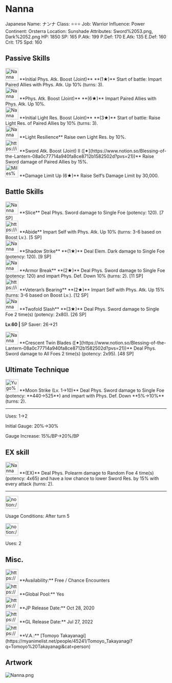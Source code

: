 # Nanna

Japanese Name: ナンナ
Class: ⭐️⭐️⭐️
Job: Warrior
Influence: Power
Continent: Orsterra
Location: Sunshade
Attributes: Sword%2053.png, Dark%2052.png
HP: 1850
SP: 165
P.Atk: 199
P.Def: 170
E.Atk: 135
E.Def: 160
Crit: 175
Spd: 160

## Passive Skills

<aside>
<img src="Nanna%20dcf625723dce471a986a0a1875678020/Phys_Atk_Boost.png" alt="Nanna%20dcf625723dce471a986a0a1875678020/Phys_Atk_Boost.png" width="40px" /> **Initial Phys. Atk. Boost (Joint)** **(1★)**
Start of battle: Impart Paired Allies with Phys. Atk. Up 10% (turns: 3).

<aside>
<img src="Nanna%20dcf625723dce471a986a0a1875678020/Phys_Atk_Boost%201.png" alt="Nanna%20dcf625723dce471a986a0a1875678020/Phys_Atk_Boost%201.png" width="40px" /> **Phys. Atk. Boost (Joint)** **(6★)** 
Impart Paired Allies with Phys. Atk. Up 10%.

</aside>

</aside>

<aside>
<img src="Nanna%20dcf625723dce471a986a0a1875678020/Light_Resilience.png" alt="Nanna%20dcf625723dce471a986a0a1875678020/Light_Resilience.png" width="40px" /> **Initial Light Res. Boost (Joint)** **(3★)**
Start of battle: Raise Light Res. of Paired Allies by 10% (turns: 3).

</aside>

<aside>
<img src="Nanna%20dcf625723dce471a986a0a1875678020/Light_Resilience%201.png" alt="Nanna%20dcf625723dce471a986a0a1875678020/Light_Resilience%201.png" width="40px" /> **Light Resilience**
Raise own Light Res. by 10%.

</aside>

<aside>
<img src="https://img.game8.jp/6930266/9ef4013c2fd6d1186affdaf752e9e693.png/show" alt="https://img.game8.jp/6930266/9ef4013c2fd6d1186affdaf752e9e693.png/show" width="40px" /> **Sword Atk. Boost (Joint) II ([✦](https://www.notion.so/Blessing-of-the-Lantern-08a0c77714a940fa8ce8712b1582502d?pvs=21))**
Raise Sword damage of Paired Allies by 15%.

</aside>

<aside>
<img src="Miles%202d1baafa39204bac8149332468543b1f/Damage_Cap_Up.png" alt="Miles%202d1baafa39204bac8149332468543b1f/Damage_Cap_Up.png" width="40px" /> **Damage Limit Up (6★)**
Raise Self’s Damage Limit by 30,000.

</aside>

## Battle Skills

<aside>
<img src="Nanna%20dcf625723dce471a986a0a1875678020/Sword.png" alt="Nanna%20dcf625723dce471a986a0a1875678020/Sword.png" width="40px" /> **Slice**
Deal Phys. Sword damage to Single Foe (potency: 120). [7 SP]

</aside>

<aside>
<img src="https://img.game8.jp/6909195/fb1af3b553f4112d4403e0f7452fd2a2.png/show" alt="https://img.game8.jp/6909195/fb1af3b553f4112d4403e0f7452fd2a2.png/show" width="40px" /> **Abide**
Impart Self with Phys. Atk. Up 10% (turns: 3-6 based on Boost Lv.). [5 SP]

</aside>

<aside>
<img src="Nanna%20dcf625723dce471a986a0a1875678020/Dark.png" alt="Nanna%20dcf625723dce471a986a0a1875678020/Dark.png" width="40px" /> **Shadow Strike** **(1★)**
Deal Elem. Dark damage to Single Foe (potency: 120). [9 SP]

</aside>

<aside>
<img src="Nanna%20dcf625723dce471a986a0a1875678020/Sword%201.png" alt="Nanna%20dcf625723dce471a986a0a1875678020/Sword%201.png" width="40px" /> **Armor Break** **(2★)**
Deal Phys. Sword damage to Single Foe (potency: 120) and impart Phys. Def. Down 10% (turns: 2). [11 SP]

</aside>

<aside>
<img src="https://img.game8.jp/6909195/fb1af3b553f4112d4403e0f7452fd2a2.png/show" alt="https://img.game8.jp/6909195/fb1af3b553f4112d4403e0f7452fd2a2.png/show" width="40px" /> **Veteran’s Bearing** **(2★)**
Impart Self with Phys. Atk. Up 15% (turns: 3-6 based on Boost Lv.). [12 SP]

</aside>

<aside>
<img src="Nanna%20dcf625723dce471a986a0a1875678020/Sword%202.png" alt="Nanna%20dcf625723dce471a986a0a1875678020/Sword%202.png" width="40px" /> **Twofold Slash** **(3★)**
Deal Phys. Sword damage to Single Foe 2 time(s) (potency: 2x80). [26 SP]

**Lv.60 |** SP Saver: 26→21

</aside>

<aside>
<img src="Nanna%20dcf625723dce471a986a0a1875678020/Sword%202.png" alt="Nanna%20dcf625723dce471a986a0a1875678020/Sword%202.png" width="40px" /> **Crescent Twin Blades ([✦](https://www.notion.so/Blessing-of-the-Lantern-08a0c77714a940fa8ce8712b1582502d?pvs=21))**
Deal Phys. Sword damage to All Foes 2 time(s) (potency: 2x95). [48 SP]

</aside>

## Ultimate Technique

<aside>
<img src="Yugo%2087a5c47902cb4c558758f236419a80b3/Sword%203.png" alt="Yugo%2087a5c47902cb4c558758f236419a80b3/Sword%203.png" width="40px" /> **Moon Strike (Lv. 1→10)**
Deal Phys. Sword damage to Single Foe (potency: **440→525**) and impart with Phys. Def. Down **5%→10%** (turns: 2).

---

Uses:
1→2

Initial Gauge:
20%→30%

Gauge Increase:
15%/BP→20%/BP

</aside>

## EX skill

<aside>
<img src="Nanna%20dcf625723dce471a986a0a1875678020/Sword%203.png" alt="Nanna%20dcf625723dce471a986a0a1875678020/Sword%203.png" width="40px" /> **(EX)**
Deal Phys. Polearm damage to Random Foe 4 time(s) (potency: 4x65) and have a low chance to lower Sword Res. by 15% with every attack (turns: 2).

---

<aside>
<img src="notion://custom_emoji/2482af5e-3bb7-4af8-a110-df4150e44521/137ebbc6-5396-802c-b9bc-007a54884b6f" alt="notion://custom_emoji/2482af5e-3bb7-4af8-a110-df4150e44521/137ebbc6-5396-802c-b9bc-007a54884b6f" width="40px" />

Usage Conditions: After turn 5

</aside>

<aside>
<img src="notion://custom_emoji/2482af5e-3bb7-4af8-a110-df4150e44521/137ebbc6-5396-80ba-9f36-007a936447ac" alt="notion://custom_emoji/2482af5e-3bb7-4af8-a110-df4150e44521/137ebbc6-5396-80ba-9f36-007a936447ac" width="40px" />

Uses: 2

</aside>

</aside>

## Misc.

<aside>
<img src="https://www.notion.so/icons/gift_gray.svg" alt="https://www.notion.so/icons/gift_gray.svg" width="40px" /> **Availability:** Free / Chance Encounters

</aside>

<aside>
<img src="https://www.notion.so/icons/globe_gray.svg" alt="https://www.notion.so/icons/globe_gray.svg" width="40px" /> **Global Pool:** Yes

</aside>

<aside>
<img src="https://www.notion.so/icons/calendar_red.svg" alt="https://www.notion.so/icons/calendar_red.svg" width="40px" /> **JP Release Date:**
Oct 28, 2020

</aside>

<aside>
<img src="https://www.notion.so/icons/calendar_blue.svg" alt="https://www.notion.so/icons/calendar_blue.svg" width="40px" /> **GL Release Date:**
Jul 27, 2022

</aside>

<aside>
<img src="https://www.notion.so/icons/microphone_gray.svg" alt="https://www.notion.so/icons/microphone_gray.svg" width="40px" /> **V.A.:** [Tomoyo Takayanagi](https://myanimelist.net/people/45241/Tomoyo_Takayanagi?q=Tomoyo%20Takayanagi&cat=person)

</aside>

## Artwork

![Nanna.png](Nanna%20dcf625723dce471a986a0a1875678020/Nanna.png)